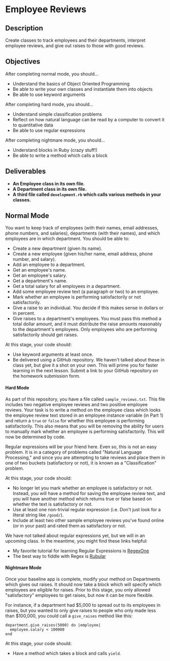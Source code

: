 # Employee Reviews

## Description

Create classes to track employees and their departments, interpret employee reviews, and give out raises to those with good reviews.

## Objectives

After completing normal mode, you should...

* Understand the basics of Object Oriented Programming
* Be able to write your own classes and instantiate them into objects
* Be able to use keyword arguments

After completing hard mode, you should...

* Understand simple classification problems
* Reflect on how natural language can be read by a computer to convert it to quantitative data
* Be able to use regular expressions

After completing nightmare mode, you should...

* Understand blocks in Ruby (crazy stuff!)
* Be able to write a method which calls a block

## Deliverables

* **An Employee class in its own file.**
* **A Department class in its own file.**
* **A third file called `development.rb` which calls various methods in your classes.**

## Normal Mode

You want to keep track of employees (with their names, email addresses, phone numbers, and salaries), departments (with their names), and which employees are in which department.  You should be able to:

* Create a new department (given its name).
* Create a new employee (given his/her name, email address, phone number, and salary).
* Add an employee to a department.
* Get an employee's name.
* Get an employee's salary.
* Get a department's name.
* Get a total salary for all employees in a department.
* Add some employee review text (a paragraph or two) to an employee.
* Mark whether an employee is performing satisfactorily or not satisfactorily.
* Give a raise to an individual.  You decide if this makes sense in dollars or in percent.
* Give raises to a department's employees.  You must pass this method a total dollar amount, and it must distribute the raise amounts reasonably to the department's employees.  Only employees who are performing satisfactorily should get raises.

At this stage, your code should:

* Use keyword arguments at least once.
* Be delivered using a GitHub repository.  We haven't talked about these in class yet, but give it a shot on your own.  This will prime you for faster learning in the next lesson.  Submit a link to your GitHub repository on the homework submission form.

#### Hard Mode

As part of this repository, you have a file called `sample_reviews.txt`.  This file includes two negative employee reviews and two positive employee reviews.  Your task is to write a method on the employee class which looks the employee review text stored in an employee instance variable (in Part 1) and return a `true` or `false` for whether this employee is performing satisfactorily.  This also means that you will be removing the ability for users to manually mark whether an employee is performing satisfactorily.  This will now be determined by code.

Regular expressions will be your friend here.  Even so, this is not an easy problem.  It is in a category of problems called "Natural Language Processing," and since you are attempting to take reviews and place them in one of two buckets (satisfactory or not), it is known as a "Classification" problem.

At this stage, your code should:

* No longer let you mark whether an employee is satisfactory or not.  Instead, you will have a method for saving the employee review text, and you will have another method which returns true or false based on whether the text is satisfactory or not.
* Use at least one non-trivial regular expression (i.e. Don't just look for a literal string like `/good/`).
* Include at least two other sample employee reviews you've found online (or in your past) and rated them as satisfactory or not.

We have not talked about regular expressions yet, but we will in an upcoming class.  In the meantime, you might find these links helpful:

* My favorite tutorial for learning Regular Expressions is [RegexOne](http://regexone.com/)
* The best way to fiddle with Regex is [Rubular](http://rubular.com/)

#### Nightmare Mode

Once your baseline app is complete, modify your method on Departments which gives out raises.  It should now take a block which will specify which employees are eligible for raises.  Prior to this stage, you only allowed "satisfactory" employees to get raises, but now it can be more flexible.

For instance, if a department had $5,000 to spread out to its employees in raises, but you wanted to only give raises to people who only made less than $100,000, you could call a `give_raises` method like this:

    department.give_raises(5000) do |employee|
      employee.salary < 100000
    end

At this stage, your code should:

* Have a method which takes a block and calls `yield`.
